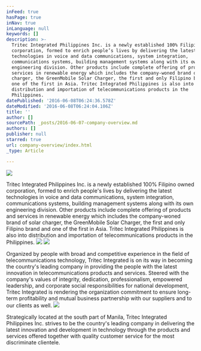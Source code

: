 ```yaml
---
inFeed: true
hasPage: true
inNav: true
inLanguage: null
keywords: []
description: >-
  Tritec Integrated Philippines Inc. is a newly established 100% Filipino owned
  corporation, formed to enrich people’s lives by delivering the latest
  technologies in voice and data communications, system integration,
  communications systems, building management systems along with its own
  engineering division. Other products include complete offering of products and
  services in renewable energy which includes the company-woned brand of solar
  charger, the GreenMobile Solar Charger, the first and only Filipino brand and
  one of the first in Asia. Tritec Integrated Philippines is also into
  distribution and importation of telecommunications products in the
  Philippines.
datePublished: '2016-06-08T06:24:36.578Z'
dateModified: '2016-06-08T06:24:04.106Z'
title: ''
author: []
sourcePath: _posts/2016-06-07-company-overview.md
authors: []
publisher: null
starred: true
url: company-overview/index.html
_type: Article

---
```

![](https://s3-us-west-2.amazonaws.com/the-grid-img/p/56aadf355ef7266bd02bfdfb6185466429d2fd2f.jpg)

Tritec Integrated Philippines Inc. is a newly established 100% Filipino owned corporation, formed to enrich people's lives by delivering the latest technologies in voice and data communications, system integration, communications systems, building management systems along with its own engineering division. Other products include complete offering of products and services in renewable energy which includes the company-woned brand of solar charger, the GreenMobile Solar Charger, the first and only Filipino brand and one of the first in Asia. Tritec Integrated Philippines is also into distribution and importation of telecommunications products in the Philippines.
![](https://s3-us-west-2.amazonaws.com/the-grid-img/p/7a2878da0ba08379071c927b7e52ca265d3d999d.png)
![](https://the-grid-user-content.s3-us-west-2.amazonaws.com/5d6d4b33-8955-4e40-8aaf-cc8465eeb4c5.jpg)

Organized by people with broad and competitive experience in the field of telecommunications technology, Tritec Integrated is on its way in becoming the country's leading company in providing the people with the latest innovation in telecommunications products and services. Steered with the company's values of integrity, dedication, professionalism, empowered leadership, and corporate social responsibilities for national development, Tritec Integrated is rendering the organization commitment to ensure long-term profitability and mutual business partnership with our suppliers and to our clients as well.
![](https://the-grid-user-content.s3-us-west-2.amazonaws.com/c5b88606-4e27-430e-ad01-ef392063418a.jpg)

Strategically located at the south part of Manila, Tritec Integrated Philippines Inc. strives to be the country's leading company in delivering the latest innovation and development in technology through the products and services offered together with quality customer service for the most discriminate clientele.